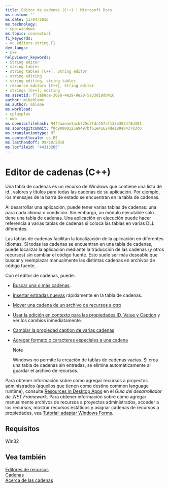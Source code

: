 ```yaml
---
title: Editor de cadenas (C++) | Microsoft Docs
ms.custom: ''
ms.date: 11/04/2016
ms.technology:
- cpp-windows
ms.topic: conceptual
f1_keywords:
- vc.editors.string.F1
dev_langs:
- C++
helpviewer_keywords:
- String editor
- string tables
- string tables [C++], String editor
- string editing
- string editing, string tables
- resource editors [C++], String editor
- strings [C++], editing
ms.assetid: f71ab8de-3068-4e29-8e28-5a33d18dd416
author: mikeblome
ms.author: mblome
ms.workload:
- cplusplus
- uwp
ms.openlocfilehash: 94f4aaeae3acb225c2fdc457af135e3534f8d381
ms.sourcegitcommit: f0c90000125a9497bf61e41624de189a043703c0
ms.translationtype: MT
ms.contentlocale: es-ES
ms.lasthandoff: 09/10/2018
ms.locfileid: "44313265"
---
```

# <a name="string-editor-c"></a>Editor de cadenas (C++)

Una tabla de cadenas es un recurso de Windows que contiene una lista de id., valores y títulos para todas las cadenas de su aplicación. Por ejemplo, los mensajes de la barra de estado se encuentran en la tabla de cadenas.

Al desarrollar una aplicación, puede tener varias tablas de cadenas: una para cada idioma o condición. Sin embargo, un módulo ejecutable solo tiene una tabla de cadenas. Una aplicación en ejecución puede hacer referencia a varias tablas de cadenas si coloca las tablas en varias DLL diferentes.

Las tablas de cadenas facilitan la localización de la aplicación en diferentes idiomas. Si todas las cadenas se encuentran en una tabla de cadenas, puede localizar la aplicación mediante la traducción de las cadenas (y otros recursos) sin cambiar el código fuente. Esto suele ser más deseable que buscar y reemplazar manualmente las distintas cadenas en archivos de código fuente.

Con el editor de cadenas, puede:

- [Buscar una o más cadenas](../windows/finding-a-string.md).

- [Insertar entradas nuevas](../windows/adding-or-deleting-a-string.md) rápidamente en la tabla de cadenas.

- [Mover una cadena de un archivo de recursos a otro](../windows/moving-a-string-from-one-resource-file-to-another.md)

- [Usar la edición en contexto para las propiedades ID, Value y Caption](../windows/changing-the-properties-of-a-string.md) y ver los cambios inmediatamente.

- [Cambiar la propiedad caption de varias cadenas](../windows/changing-the-caption-property-of-multiple-strings.md)

- [Agregar formato o caracteres especiales a una cadena](../windows/adding-formatting-or-special-characters-to-a-string.md)

   > [!NOTE]
   > Windows no permite la creación de tablas de cadenas vacías. Si crea una tabla de cadenas sin entradas, se elimina automáticamente al guardar el archivo de recursos.

Para obtener información sobre cómo agregar recursos a proyectos administrados (aquellos que tienen como destino common language runtime), consulte [Resources in Desktop Apps](/dotnet/framework/resources/index) en el *Guía del desarrollador de .NET Framework*. Para obtener información sobre cómo agregar manualmente archivos de recursos a proyectos administrados, acceder a los recursos, mostrar recursos estáticos y asignar cadenas de recursos a propiedades, vea [Tutorial: adaptar Windows Forms](/previous-versions/visualstudio/visual-studio-2010/y99d1cd3\(v=vs.100\)).

## <a name="requirements"></a>Requisitos

Win32

## <a name="see-also"></a>Vea también

[Editores de recursos](../windows/resource-editors.md)  
[Cadenas](https://msdn.microsoft.com/library/windows/desktop/ms646979.aspx)  
[Acerca de las cadenas](/windows/desktop/menurc/about-strings)

